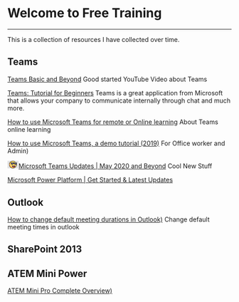 # Welcome to Free Training
______________________________

This is a collection of resources I have collected over time. 

## Teams
 [Teams Basic and Beyond](https://www.youtube.com/watch?v=AIrD0zgUwhc)  Good started YouTube Video about Teams

 [Teams: Tutorial for Beginners](https://www.youtube.com/watch?v=vo06YhA7kSs)  Teams is a great application from Microsoft that allows your company to communicate internally through chat and much more.

 [How to use Microsoft Teams for remote or Online learning](https://www.youtube.com/watch?v=LiEGspEwZ-E)  About Teams online learning

 [How to use Microsoft Teams, a demo tutorial (2019)](https://www.youtube.com/watch?v=CH2seLS5Wb0&t=94s) For Office worker and Admin)
 
  <img src="Images/smile.jpg" width="25">[Microsoft Teams Updates | May 2020 and Beyond](https://www.youtube.com/watch?v=_IVOV3G8mZ4) Cool New Stuff
 
 [Microsoft Power Platform | Get Started & Latest Updates](https://www.youtube.com/watch?v=D8XAGFcVAzQ&t=614s)
 
 
 ## Outlook
 
  [How to change default meeting durations in Outlook)](https://www.youtube.com/watch?v=h4DWwKIOui0&t=12s) Change default meeting times in outlook



## SharePoint 2013




## ATEM Mini Power

 [ATEM Mini Pro Complete Overview)](https://www.youtube.com/watch?time_continue=533&v=4z1k9PQA03o&feature=emb_logo) 

